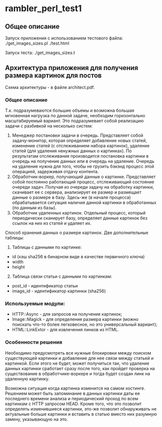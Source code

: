 # rambler_perl_test1

## Общее описание

Запуск приложения с использованием тестового файла: 
    ./get_images_sizes.pl ./test.html

Запуск теста:
    ./get_images_sizes.t

## Архитектура приложения для получения размера картинок для постов

Схема архитектуры - в файле architect.pdf.

### Общее описание

Т.к. подразумеваются большие объемы и возможна большая мгновенная нагрузка по данной задаче, необходим горизонтально масштабируемый вариант. Это подразумевает собой реализацию задачи с разбивкой на несколько систем:

1. Менеджер постановки задачи в очередь. Представляет собой задачу-монитор, которая определяет добавление новых статей, изменение статей (с отслеживанием набора картинок), удаление статей (для удаления ненужных данных о картинках). По результатам отслеживания производится постановка картинки в очередь на получение данных или в очередь на удаление. Очередь на удаление нужна для того, чтобы не грузить бэкэнд процесс этой операцией, задерживая отдачу контента.
2. Обработчик-воркер, получающий данные о картинке. Представляет собой постоянно работающий процесс, отслеживающий состояние очереди задач. Получая из очереди задачу на обработку картинки, скачивает ее с сервера, анализирует ее размер и размещает данные о размере в базу. Здесь-же (в начале процесса) обрабатывается ситуация наличия данной картинки в обработанных (по данным из базы).
3. Обработчик удаленных картинок. Отдельный процесс, который периодически сканирует базу, определяет данные картинок без ссылок на них из статей и удаляет их.

Способ хранения данных о размере картинок. Две дополнительные таблицы:

1. Таблицы с данными по картинке: 
 
- id (хэш sha256 в бинарном виде в качестве первичного ключа)
- width
- height

2. Таблица связи статьи с данными по картинкам:
 
- post_id - идентификатор статьи
- image_id - идентификатор картинки (sha256)

### Используемые модули:

- HTTP::Async - для запросов на получение картинок;
- Image::Magick - для определения размера картинки (можно поискать что-то более легковесное, но это универсальный вариант);
- HTML::LinkExtor - для извлечения линков из HTML.

### Особенности решения

Необходимо предусмотреть все нужные блокировки между поиском существующей картинки и добавление для нее связи между статьей и картинкой. Если этого не будет, может получиться так, что удаление данных картинки сработает сразу после того, как пройдет проверка на существование в обработчике-воркере и тогда будет создан линк на удаленную картинку.

Возможна ситуация когда картинка изменится на самом хостинге. Решением может быть запоминание в данных картинки даты ее последнего времени анализа и периодический проход по всем картинкам с HTTP запросом HEAD. Кроме того, что это позволит определять изменившиеся картинки, это-же позволит обнаруживать не актуальные больше картинки и вставить в статью вместо них разумную замену, указывающую на это.

